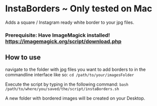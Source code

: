 # InstaBorders ~ Only tested on Mac
Adds a square / Instagram ready white border to your jpg files.

### Prerequisite: Have ImageMagick installed! https://imagemagick.org/script/download.php

## How to use
navigate to the folder with jpg files you want to add borders to in the commandline interface like so: ```cd /path/to/your/imagesFolder```

Execute the script by typing in the following command: ```bash /path/to/where/you/saved/the/script/instaBorders.sh```

A new folder with bordered images will be created on your Desktop.
